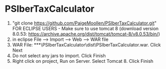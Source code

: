 # PSIberTaxCalculator
1. "git clone https://github.com/PaigeMoollen/PSIberTaxCalculator.git"
FOR ECLIPSE USERS - Make sure to use tomcat 8 (download version 8.0.53: https://archive.apache.org/dist/tomcat/tomcat-8/v8.0.53/bin/)
2. in eclipse File --> Import --> Web --> WAR file 
3. WAR File: ***\PSIberTaxCalculator\dist\PSIberTaxCalculator.war. Click Next
4. Do not select any jars to import. Click Finish
5. Right click on project, Run on Server. Select Tomcat 8. Click Finish
